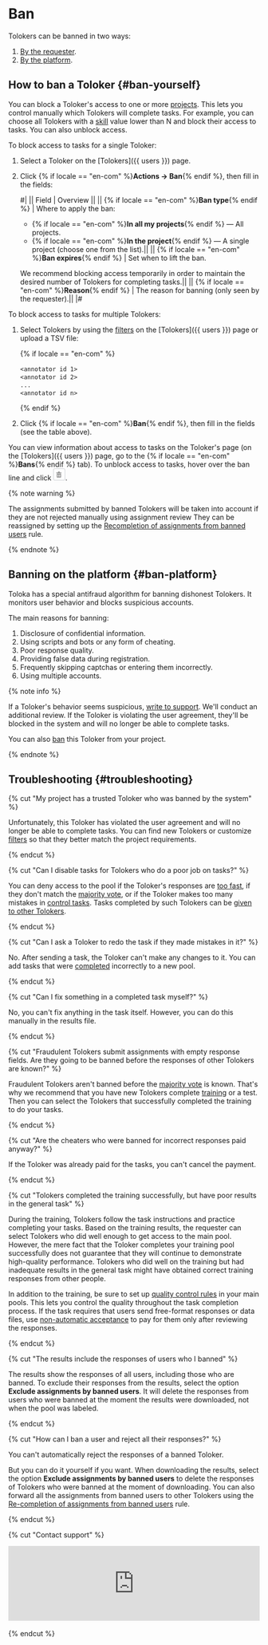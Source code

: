 # Ban

Tolokers can be banned in two ways:

1. [By the requester](#ban-yourself).
1. [By the platform](#ban-platform).

## How to ban a Toloker {#ban-yourself}

You can block a Toloker's access to one or more [projects](../../glossary.md#project). This lets you control manually which Tolokers will complete tasks. For example, you can choose all Tolokers with a [skill](../../glossary.md#skill) value lower than N and block their access to tasks. You can also unblock access.

To block access to tasks for a single Toloker:

1. Select a Toloker on the [Tolokers]({{ users }}) page.

1. Click {% if locale == "en-com" %}**Actions → Ban**{% endif %}, then fill in the fields:

    #|
    || Field | Overview ||
    || {% if locale == "en-com" %}**Ban type**{% endif %} | Where to apply the ban:

    - {% if locale == "en-com" %}**In all my projects**{% endif %} — All projects.
    - {% if locale == "en-com" %}**In the project**{% endif %} — A single project (choose one from the list).||
    || {% if locale == "en-com" %}**Ban expires**{% endif %} | Set when to lift the ban.

    We recommend blocking access temporarily in order to maintain the desired number of Tolokers for completing tasks.||
    || {% if locale == "en-com" %}**Reason**{% endif %} | The reason for banning (only seen by the requester).||
    |#

To block access to tasks for multiple Tolokers:

1. Select Tolokers by using the [filters](../../glossary.md#filtering) on the [Tolokers]({{ users }}) page or upload a TSV file:

    {% if locale == "en-com" %}

    ```plaintext
    <annotator id 1>
    <annotator id 2>
    ...
    <annotator id n>
    ```

    {% endif %}

1. Click {% if locale == "en-com" %}**Ban**{% endif %}, then fill in the fields (see the table above).

You can view information about access to tasks on the Toloker's page (on the [Tolokers]({{ users }}) page, go to the {% if locale == "en-com" %}**Bans**{% endif %} tab). To unblock access to tasks, hover over the ban line and click ![](../_images/location-job/task-edit/task-action-delete.png).

{% note warning %}

The assignments submitted by banned Tolokers will be taken into account if they are not rejected manually using assignment review They can be reassigned by setting up the [Recompletion of assignments from banned users](restore-task-overlap.md) rule.

{% endnote %}

## Banning on the platform {#ban-platform}

Toloka has a special antifraud algorithm for banning dishonest Tolokers. It monitors user behavior and blocks suspicious accounts.

The main reasons for banning:

1. Disclosure of confidential information.
1. Using scripts and bots or any form of cheating.
1. Poor response quality.
1. Providing false data during registration.
1. Frequently skipping captchas or entering them incorrectly.
1. Using multiple accounts.

{% note info %}

If a Toloker's behavior seems suspicious, [write to support](../troubleshooting/support.md#cheater). We'll conduct an additional review. If the Toloker is violating the user agreement, they'll be blocked in the system and will no longer be able to complete tasks.

You can also [ban](#ban) this Toloker from your project.

{% endnote %}

## Troubleshooting {#troubleshooting}

{% cut "My project has a trusted Toloker who was banned by the system" %}

Unfortunately, this Toloker has violated the user agreement and will no longer be able to complete tasks. You can find new Tolokers or customize [filters](filters.md) so that they better match the project requirements.

{% endcut %}

{% cut "Can I disable tasks for Tolokers who do a poor job on tasks?" %}

You can deny access to the pool if the Toloker's responses are [too fast](quick-answers.md), if they don't match the [majority vote](mvote.md), or if the Toloker makes too many mistakes in [control tasks](goldenset.md). Tasks completed by such Tolokers can be [given to other Tolokers](restore-task-overlap.md).

{% endcut %}

{% cut "Can I ask a Toloker to redo the task if they made mistakes in it?" %}

No. After sending a task, the Toloker can't make any changes to it. You can add tasks that were [completed](../../glossary.md#submitted-answers) incorrectly to a new pool.

{% endcut %}

{% cut "Can I fix something in a completed task myself?" %}

No, you can't fix anything in the task itself. However, you can do this manually in the results file.

{% endcut %}

{% cut "Fraudulent Tolokers submit assignments with empty response fields. Are they going to be banned before the responses of other Tolokers are known?" %}

Fraudulent Tolokers aren't banned before the [majority vote](mvote.md) is known. That's why we recommend that you have new Tolokers complete [training](train.md) or a test. Then you can select the Tolokers that successfully completed the training to do your tasks.

{% endcut %}

{% cut "Are the cheaters who were banned for incorrect responses paid anyway?" %}

If the Toloker was already paid for the tasks, you can't cancel the payment.

{% endcut %}

{% cut "Tolokers completed the training successfully, but have poor results in the general task" %}

During the training, Tolokers follow the task instructions and practice completing your tasks. Based on the training results, the requester can select Tolokers who did well enough to get access to the main pool. However, the mere fact that the Toloker completes your training pool successfully does not guarantee that they will continue to demonstrate high-quality performance. Tolokers who did well on the training but had inadequate results in the general task might have obtained correct training responses from other people.

In addition to the training, be sure to set up [quality control rules](control.md) in your main pools. This lets you control the quality throughout the task completion process. If the task requires that users send free-format responses or data files, use [non-automatic acceptance](offline-accept.md) to pay for them only after reviewing the responses.

{% endcut %}

{% cut "The results include the responses of users who I banned" %}

The results show the responses of all users, including those who are banned. To exclude their responses from the results, select the option **Exclude assignments by banned users**. It will delete the responses from users who were banned at the moment the results were downloaded, not when the pool was labeled.

{% endcut %}

{% cut "How can I ban a user and reject all their responses?" %}

You can't automatically reject the responses of a banned Toloker.

But you can do it yourself if you want. When downloading the results, select the option **Exclude assignments by banned users** to delete the responses of Tolokers who were banned at the moment of downloading. You can also forward all the assignments from banned users to other Tolokers using the [Re-completion of assignments from banned users](restore-task-overlap.md) rule.

{% endcut %}

{% cut "Contact support" %}

<iframe width="100%" frameborder="0" src="https://forms.yandex.com/surveys/10035353.388b5c1d02f16762f4a79b515beaa9740148362a/?lang=en&iframe=1&service=toloka-ai"></iframe>

{% endcut %}